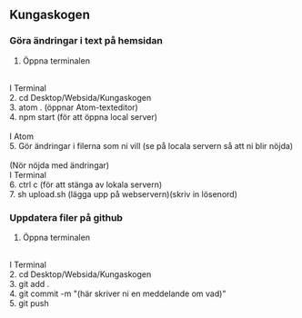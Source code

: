 

## Kungaskogen

### Göra ändringar i text på hemsidan

1. Öppna terminalen <br>
<br>
I Terminal <br>
2. cd Desktop/Websida/Kungaskogen <br>
3. atom . (öppnar Atom-texteditor) <br>
4. npm start (för att öppna local server) <br>
<br>
I Atom <br>
5. Gör ändringar i filerna som ni vill (se på locala servern så att ni blir nöjda) <br>
<br>
(Nör nöjda med ändringar) <br>
I Terminal <br>
6. ctrl c (för att stänga av lokala servern) <br>
7. sh upload.sh (lägga upp på webservern)(skriv in lösenord) <br>


### Uppdatera filer på github

1. Öppna terminalen <br>
<br>
I Terminal <br>
2. cd Desktop/Websida/Kungaskogen <br>
3. git add . <br>
4. git commit -m "(här skriver ni en meddelande om vad)" <br>
5. git push <br>
